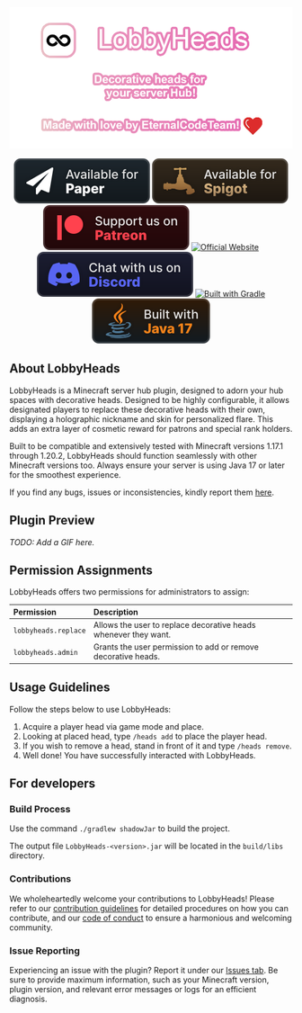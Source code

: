 <div align="center">

![LobbyHeads](/assets/lobbyheads-banner.png)

[![Supported by Paper](https://raw.githubusercontent.com/intergrav/devins-badges/v3/assets/cozy/supported/paper_vector.svg)](https://papermc.io)
[![Supported by Spigot](https://raw.githubusercontent.com/intergrav/devins-badges/v3/assets/cozy/supported/spigot_vector.svg)](https://spigotmc.org)
[![Patreon](https://raw.githubusercontent.com/intergrav/devins-badges/v3/assets/cozy/donate/patreon-plural_vector.svg)](https://www.patreon.com/eternalcode)
[![Official Website](https://raw.githubusercontent.com/intergrav/devins-badges/v3/assets/cozy/documentation/website_vector.svg)](https://eternalcode.pl/)
[![Join Our Discord](https://raw.githubusercontent.com/intergrav/devins-badges/v3/assets/cozy/social/discord-plural_vector.svg)](https://discord.gg/FQ7jmGBd6c)
[![Built with Gradle](https://raw.githubusercontent.com/intergrav/devins-badges/v3/assets/cozy/built-with/gradle_vector.svg)](https://gradle.org/)
[![Built with Java](https://raw.githubusercontent.com/intergrav/devins-badges/v3/assets/cozy/built-with/java17_vector.svg)](https://www.java.com/)
</div>

## About LobbyHeads

LobbyHeads is a Minecraft server hub plugin, designed to adorn your hub spaces with decorative heads. Designed to be highly configurable, it allows designated players to replace these decorative heads with their own, displaying a holographic nickname and skin for personalized flare. This adds an extra layer of cosmetic reward for patrons and special rank holders.

Built to be compatible and extensively tested with Minecraft versions 1.17.1 through 1.20.2, LobbyHeads should function seamlessly with other Minecraft versions too. Always ensure your server is using Java 17 or later for the smoothest experience.

If you find any bugs, issues or inconsistencies, kindly report them [here](https://github.com/eternalcodeteam/lobbyheads/issues).

## Plugin Preview

_TODO: Add a GIF here._

## Permission Assignments

LobbyHeads offers two permissions for administrators to assign:

| Permission           | Description                                                     |
|:---------------------|:----------------------------------------------------------------|
| `lobbyheads.replace` | Allows the user to replace decorative heads whenever they want. |
| `lobbyheads.admin`   | Grants the user permission to add or remove decorative heads.   |

## Usage Guidelines

Follow the steps below to use LobbyHeads:

1. Acquire a player head via game mode and place.
2. Looking at placed head, type `/heads add` to place the player head.
3. If you wish to remove a head, stand in front of it and type `/heads remove`.
4. Well done! You have successfully interacted with LobbyHeads.

## For developers

### Build Process

Use the command `./gradlew shadowJar` to build the project.

The output file `LobbyHeads-<version>.jar` will be located in the `build/libs` directory.

### Contributions

We wholeheartedly welcome your contributions to LobbyHeads! Please refer to our [contribution guidelines](.github/CONTRIBUTING.md) for detailed procedures on how you can contribute, and our [code of conduct](./.github/CODE_OF_CONDUCT.md) to ensure a harmonious and welcoming community.

### Issue Reporting

Experiencing an issue with the plugin? Report it under our [Issues tab](https://github.com/EternalCodeTeam/LobbyHeads/issues). Be sure to provide maximum information, such as your Minecraft version, plugin version, and relevant error messages or logs for an efficient diagnosis.
